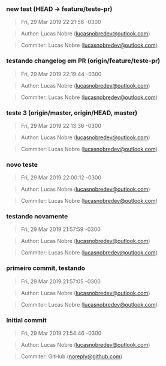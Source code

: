 ### new test (HEAD -> feature/teste-pr)
>Fri, 29 Mar 2019 22:21:56 -0300

>Author: Lucas Nobre (lucasnobredev@outlook.com)

>Commiter: Lucas Nobre (lucasnobredev@outlook.com)




### testando changelog em PR (origin/feature/teste-pr)
>Fri, 29 Mar 2019 22:19:44 -0300

>Author: Lucas Nobre (lucasnobredev@outlook.com)

>Commiter: Lucas Nobre (lucasnobredev@outlook.com)




### teste 3 (origin/master, origin/HEAD, master)
>Fri, 29 Mar 2019 22:13:36 -0300

>Author: Lucas Nobre (lucasnobredev@outlook.com)

>Commiter: Lucas Nobre (lucasnobredev@outlook.com)




### novo teste
>Fri, 29 Mar 2019 22:00:12 -0300

>Author: Lucas Nobre (lucasnobredev@outlook.com)

>Commiter: Lucas Nobre (lucasnobredev@outlook.com)




### testando novamente
>Fri, 29 Mar 2019 21:57:59 -0300

>Author: Lucas Nobre (lucasnobredev@outlook.com)

>Commiter: Lucas Nobre (lucasnobredev@outlook.com)




### primeiro commit, testando
>Fri, 29 Mar 2019 21:57:05 -0300

>Author: Lucas Nobre (lucasnobredev@outlook.com)

>Commiter: Lucas Nobre (lucasnobredev@outlook.com)




### Initial commit
>Fri, 29 Mar 2019 21:54:46 -0300

>Author: Lucas Nobre (lucasnobredev@outlook.com)

>Commiter: GitHub (noreply@github.com)




